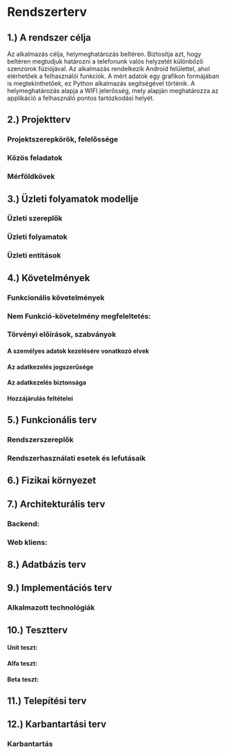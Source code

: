 # Rendszerterv
## 1.) A rendszer célja
Az alkalmazás célja, helymeghatározás beltéren. Biztosítja azt, hogy beltéren megtudjuk határozni a telefonunk valós helyzetét különböző szenzorok fúziójával. Az alkalmazás rendelkezik Android felülettel, ahol elérhetőek a felhasználói funkciók. A mért adatok egy grafikon formájában is megtekinthetőek, ez Python alkalmazás segítségével történik. A helymeghatározás alapja a WIFI jelerősség, mely alapján meghatározza az applikáció a felhasználó pontos tartózkodási helyét.

## 2.) Projektterv
### Projektszerepkörök, felelőssége

### Közös feladatok

### Mérföldkövek

## 3.) Üzleti folyamatok modellje
### Üzleti szereplők

### Üzleti folyamatok

### Üzleti entitások

## 4.) Követelmények
### Funkcionális követelmények

### Nem Funkció-követelmény megfeleltetés:

### Törvényi előírások, szabványok
#### A személyes adatok kezelésére vonatkozó elvek

#### Az adatkezelés jogszerűsége

#### Az adatkezelés biztonsága

#### Hozzájárulás feltételei

## 5.) Funkcionális terv
### Rendszerszereplők

### Rendszerhasználati esetek és lefutásaik

## 6.) Fizikai környezet

## 7.) Architekturális terv
### Backend:

### Web kliens:

## 8.) Adatbázis terv

## 9.) Implementációs terv
### Alkalmazott technológiák

## 10.) Tesztterv


#### Unit teszt:

#### Alfa teszt:

#### Beta teszt:

## 11.) Telepítési terv

## 12.) Karbantartási terv

### Karbantartás
